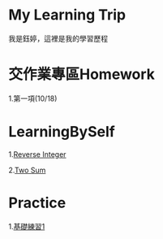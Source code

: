# My Learning Trip
我是鈺婷，這裡是我的學習歷程

# 交作業專區Homework
1.第一項(10/18)

# LearningBySelf
1.[Reverse Integer](https://github.com/Yu-TingTseng/MyLearningTrip/blob/master/Reverse%20Integer)

2.[Two Sum](https://github.com/Yu-TingTseng/MyLearningTrip/blob/master/TwoSum)

# Practice
1.[基礎練習1](https://nbviewer.jupyter.org/github/Yu-TingTseng/MyLearningTrip/blob/master/%E5%B7%A8%E8%B3%873A-%E6%9B%BE%E9%88%BA%E5%A9%B7-%E4%BD%9C%E6%A5%AD1.ipynb)
